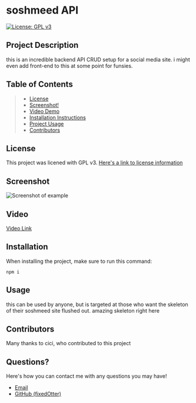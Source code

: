 # soshmeed API
[![License: GPL v3](https://img.shields.io/badge/License-GPLv3-blue.svg)](https://www.gnu.org/licenses/gpl-3.0)

## Project Description
this is an incredible backend API CRUD setup for a social media site. i might even add front-end to this at some point for funsies. 

## Table of Contents
> * [License](#license)
> * [Screenshot!](#screenshot)
> * [Video Demo](#video)
> * [Installation Instructions](#installation)
> * [Project Usage](#usage)
> * [Contributors](#contributors)

## License
This project was licened with GPL v3. [Here's a link  to license information](https://www.gnu.org/licenses/gpl-3.0)

## Screenshot
![Screenshot of example](assets/screenshot.png)

## Video
[Video Link]()

## Installation 
When installing the project, make sure to run this command:
```
npm i
```

## Usage 
this can be used by anyone, but is targeted at those who want the skeleton of their soshmeed site flushed out. amazing skeleton right here

## Contributors
Many thanks to cici, who contributed to this project

## Questions?
Here's how you can contact me with any questions you may have!
* [Email](mailto:fo1152rc@go.minnstate.edu)
* [GitHub (fixedOtter)](https://github.com/fixedOtter)
